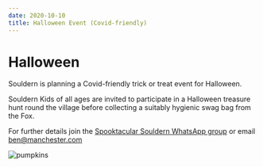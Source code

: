 ```yaml
---
date: 2020-10-10
title: Halloween Event (Covid-friendly)
---
```


# Halloween


Souldern is planning a Covid-friendly trick or treat event for Halloween.

Souldern Kids of all ages are invited to participate in a Halloween treasure hunt
round the village before collecting a suitably hygienic swag bag from the Fox.

For further details join the
[Spooktacular Souldern WhatsApp group](https://chat.whatsapp.com/LMzCdwBcE7B23uj1cgtLSJ)
or email [ben@manchester.com](mailto:ben@manchester.com)



![pumpkins](https://i.pinimg.com/originals/dc/88/e6/dc88e6b62520e7d2bdac85554e0f5a57.jpg)
